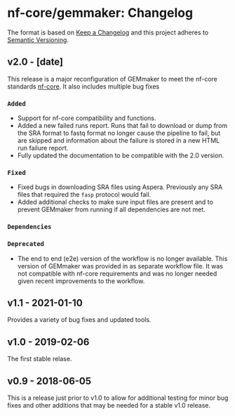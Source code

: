 # nf-core/gemmaker: Changelog

The format is based on [Keep a Changelog](https://keepachangelog.com/en/1.0.0/)
and this project adheres to [Semantic Versioning](https://semver.org/spec/v2.0.0.html).

## v2.0 - [date]

This release is a major reconfiguration of GEMmaker to meet the nf-core standards [nf-core](https://nf-co.re/). It also includes multiple bug fixes

### `Added`
- Support for nf-core compatibility and functions.
- Added a new failed runs report.  Runs that fail to download or dump from the SRA format to fastq format no longer cause the pipeline to fail, but are skipped and information about the failure is stored in a new HTML run failure report.
- Fully updated the documentation to be compatible with the 2.0 version.

### `Fixed`
- Fixed bugs in downloading SRA files using Aspera. Previously any SRA files that required the `fasp` protocol would fail.
- Added additional checks to make sure input files are present and to prevent GEMmaker from running if all dependencies are not met.

### `Dependencies`

### `Deprecated`
- The end to end (e2e) version of the workflow is no longer available. This version of GEMmaker was provided in as separate workflow file. It was not compatible with nf-core requirements and was no longer needed given recent improvements to the workflow.

## v1.1 - 2021-01-10

Provides a variety of bug fixes and updated tools.

## v1.0 - 2019-02-06

The first stable relase.

## v0.9 - 2018-06-05

This is a release just prior to v1.0 to allow for additional testing for minor bug fixes and other additions that may be needed for a stable v1.0 release.
